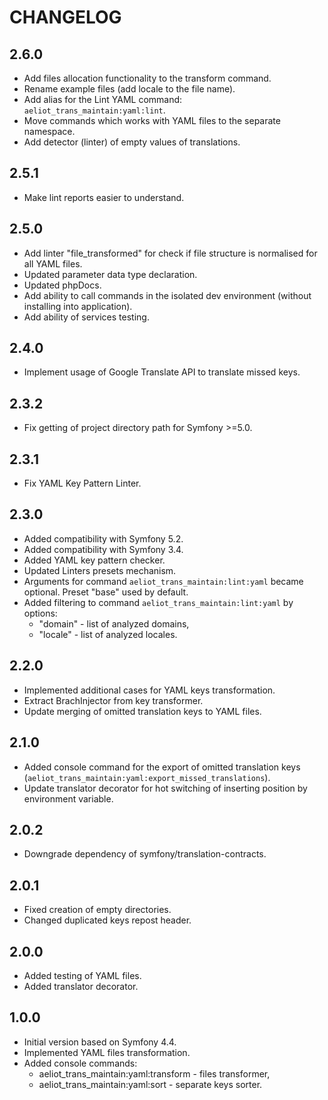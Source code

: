 CHANGELOG
=========

2.6.0
-----
* Add files allocation functionality to the transform command.
* Rename example files (add locale to the file name).
* Add alias for the Lint YAML command: `aeliot_trans_maintain:yaml:lint`.
* Move commands which works with YAML files to the separate namespace.
* Add detector (linter) of empty values of translations.

2.5.1
-----
* Make lint reports easier to understand.

2.5.0
-----
* Add linter "file_transformed" for check if file structure is normalised for all YAML files.
* Updated parameter data type declaration.
* Updated phpDocs.
* Add ability to call commands in the isolated dev environment (without installing into application).
* Add ability of services testing.

2.4.0
-----
* Implement usage of Google Translate API to translate missed keys.

2.3.2
-----
* Fix getting of project directory path for Symfony >=5.0.

2.3.1
-----
* Fix YAML Key Pattern Linter.

2.3.0
-----
* Added compatibility with Symfony 5.2.
* Added compatibility with Symfony 3.4.
* Added YAML key pattern checker.
* Updated Linters presets mechanism.
* Arguments for command `aeliot_trans_maintain:lint:yaml` became optional. Preset "base" used by default.
* Added filtering to command `aeliot_trans_maintain:lint:yaml` by options:
  * "domain" - list of analyzed domains,
  * "locale" - list of analyzed locales.

2.2.0
-----

* Implemented additional cases for YAML keys transformation.
* Extract BrachInjector from key transformer.
* Update merging of omitted translation keys to YAML files.

2.1.0
-----

* Added console command for the export of omitted translation keys (`aeliot_trans_maintain:yaml:export_missed_translations`).
* Update translator decorator for hot switching of inserting position by environment variable.

2.0.2
-----

* Downgrade dependency of symfony/translation-contracts.

2.0.1
-----

* Fixed creation of empty directories.
* Changed duplicated keys repost header.

2.0.0
-----

* Added testing of YAML files.
* Added translator decorator.

1.0.0
-----

* Initial version based on Symfony 4.4.
* Implemented YAML files transformation.
* Added console commands:
    * aeliot_trans_maintain:yaml:transform - files transformer,
    * aeliot_trans_maintain:yaml:sort - separate keys sorter.

